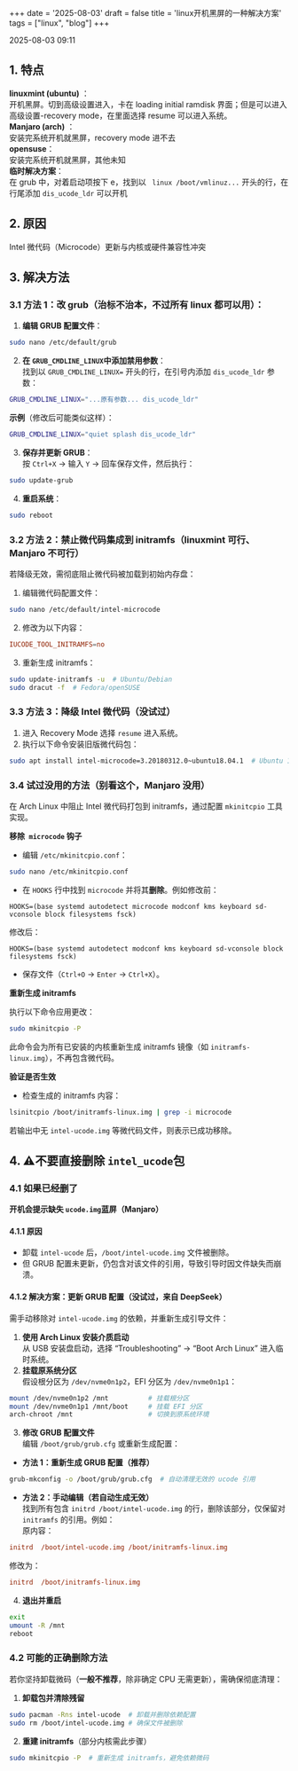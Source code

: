 +++
date = '2025-08-03'
draft = false
title = 'linux开机黑屏的一种解决方案'
tags = ["linux", "blog"]
+++

2025-08-03 09:11
## 1. 特点

**linuxmint (ubuntu)** ：  
开机黑屏。切到高级设置进入，卡在 loading initial ramdisk 界面；但是可以进入高级设置-recovery mode，在里面选择 resume 可以进入系统。  
**Manjaro (arch)** ：  
安装完系统开机就黑屏，recovery mode 进不去  
**opensuse**：  
安装完系统开机就黑屏，其他未知  
**临时解决方案**：  
在 grub 中，对着启动项按下 e，找到以 ` linux /boot/vmlinuz...` 开头的行，在行尾添加 `dis_ucode_ldr` 可以开机

## 2. 原因

Intel 微代码（Microcode）更新与内核或硬件兼容性冲突

## 3. 解决方法

### 3.1 方法 1：改 grub（治标不治本，不过所有 linux 都可以用）：

1. **编辑 GRUB 配置文件**：

```bash
sudo nano /etc/default/grub
```
2. **在**​**​ `GRUB_CMDLINE_LINUX` ​**​**中添加禁用参数**：  
找到以 `GRUB_CMDLINE_LINUX=` 开头的行，在引号内添加 `dis_ucode_ldr` 参数：

```bash
GRUB_CMDLINE_LINUX="...原有参数... dis_ucode_ldr"
```

**示例**（修改后可能类似这样）：

```bash
GRUB_CMDLINE_LINUX="quiet splash dis_ucode_ldr"
```
3. **保存并更新 GRUB**：  
按 `Ctrl+X` → 输入 `Y` → 回车保存文件，然后执行：

```bash
sudo update-grub
```
4. **重启系统**：

```bash
sudo reboot
```

### 3.2 **方法 2：禁止微代码集成到 initramfs**（linuxmint 可行、Manjaro 不可行）

若降级无效，需彻底阻止微代码被加载到初始内存盘：

1. 编辑微代码配置文件：

```bash
sudo nano /etc/default/intel-microcode
```
2. 修改为以下内容：

```conf
IUCODE_TOOL_INITRAMFS=no
```
3. 重新生成 initramfs：

```bash
sudo update-initramfs -u  # Ubuntu/Debian
sudo dracut -f  # Fedora/openSUSE
```

### 3.3 **方法 3：降级 Intel 微代码**（没试过）

1. 进入 Recovery Mode 选择 `resume` 进入系统。
2. 执行以下命令安装旧版微代码包：

```bash
sudo apt install intel-microcode=3.20180312.0~ubuntu18.04.1  # Ubuntu 18.04 示例版本

```

### 3.4 试过没用的方法（别看这个，Manjaro 没用）

在 Arch Linux 中阻止 Intel 微代码打包到 initramfs，通过配置 `mkinitcpio` 工具实现。

**移除** **​ `microcode` ​**​ **钩子**

- 编辑 `/etc/mkinitcpio.conf`：

```bash
sudo nano /etc/mkinitcpio.conf
```
- 在 `HOOKS` 行中找到 `microcode` 并将其**删除**。例如修改前：

```
HOOKS=(base systemd autodetect microcode modconf kms keyboard sd-vconsole block filesystems fsck)
```

修改后：

```
HOOKS=(base systemd autodetect modconf kms keyboard sd-vconsole block filesystems fsck)
```
- 保存文件（`Ctrl+O` → `Enter` → `Ctrl+X`）。

**重新生成 initramfs**

执行以下命令应用更改：

```bash
sudo mkinitcpio -P
```

此命令会为所有已安装的内核重新生成 initramfs 镜像（如 `initramfs-linux.img`），不再包含微代码。

**验证是否生效**

- 检查生成的 initramfs 内容：

```bash
lsinitcpio /boot/initramfs-linux.img | grep -i microcode
```

若输出中无 `intel-ucode.img` 等微代码文件，则表示已成功移除。

## 4.  **⚠️不要直接删除**​**​ `intel_ucode` ​**​**包**

### 4.1 如果已经删了

**开机会提示缺失**​**​ `ucode.img` ​**​**蓝屏（Manjaro）**

#### 4.1.1 原因

- 卸载 `intel-ucode` 后，`/boot/intel-ucode.img` 文件被删除。
- 但 GRUB 配置未更新，仍包含对该文件的引用，导致引导时因文件缺失而崩溃。

#### 4.1.2 解决方案：更新 GRUB 配置（没试过，来自 DeepSeek）

需手动移除对 `intel-ucode.img` 的依赖，并重新生成引导文件：

1. **使用 Arch Linux 安装介质启动**  
从 USB 安装盘启动，选择 “Troubleshooting” → “Boot Arch Linux” 进入临时系统。
2. **挂载原系统分区**  
假设根分区为 `/dev/nvme0n1p2`，EFI 分区为 `/dev/nvme0n1p1`：

```bash
mount /dev/nvme0n1p2 /mnt          # 挂载根分区
mount /dev/nvme0n1p1 /mnt/boot     # 挂载 EFI 分区
arch-chroot /mnt                   # 切换到原系统环境
```
3. **修改 GRUB 配置文件**  
编辑 `/boot/grub/grub.cfg` 或重新生成配置：

- **方法 1：重新生成 GRUB 配置（推荐）**

```bash
grub-mkconfig -o /boot/grub/grub.cfg  # 自动清理无效的 ucode 引用
```
- **方法 2：手动编辑（若自动生成无效）**   
找到所有包含 `initrd /boot/intel-ucode.img` 的行，删除该部分，仅保留对 `initramfs` 的引用。例如：  
原内容：

```ini
initrd  /boot/intel-ucode.img /boot/initramfs-linux.img
```

修改为：

```ini
initrd  /boot/initramfs-linux.img
```
4. **退出并重启**

```bash
exit
umount -R /mnt
reboot
```

### 4.2 可能的正确删除方法

若你坚持卸载微码（**一般不推荐**，除非确定 CPU 无需更新），需确保彻底清理：

1. **卸载包并清除残留**

```bash
sudo pacman -Rns intel-ucode  # 卸载并删除依赖配置
sudo rm /boot/intel-ucode.img # 确保文件被删除
```
2. **重建 initramfs**（部分内核需此步骤）

```bash
sudo mkinitcpio -P  # 重新生成 initramfs，避免依赖微码
```
